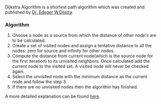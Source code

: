  Dijkstra Algorithm is a shortest path algorithm which was created and published by [Dr. Edsger W.Dijstra](https://en.wikipedia.org/wiki/Edsger_W._Dijkstra).

### Algorithm

1. Choose a node as a source from which the distance of other node's are to be calculated.
2. Create a set of visited nodes and assign a tentative distance to all the nodes: zero for source and infinity for other nodes.
3. Compute the distance from current node(which is the source node for the first iteration) to its unvisited neighbors. Once calculated add the current node to the visited set. A visited node will never be checked again.
4. Select the unvisited node with the minimum distance as the current node and follow the step 3.
5. If there are no unvisited nodes then the algorithm has finished.

A more detailed explanation can be found [here](https://www.freecodecamp.org/news/dijkstras-shortest-path-algorithm-visual-introduction/).
